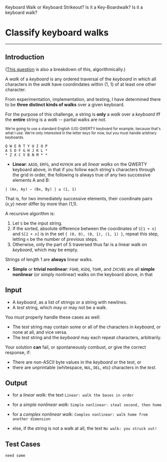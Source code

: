 Keyboard Walk or Keyboard Strikeout?
Is it a Key-Boardwalk?
Is it a keyboard walk?

# Classify keyboard walks

---

## Introduction

([This question](https://math.stackexchange.com/questions/2303535/notation-or-formula-for-matrix-traversal) is also a breakdown of this, algorithmically.)

A *walk* of a *keyboard* is any ordered traversal of the *keyboard* in which all characters in the *walk* have coordindates within (1, 1) of at least one other character.

From experimentation, implementation, and testing, I have determined there to be **three distinct kinds of walks** over a given keyboard.

For the purpose of this challenge, a string is **only** a *walk* over a *keyboard* iff the **entire** string is a *walk* -- partial walks are not.

<sub>We're going to use a standard English (US) QWERTY keyboard for example, because that's what I use. We're only interested in the letter keys for now, but you must handle arbitrary keyboards.</sub>

```
Q W E R T Y U I O P
A S D F G H J K L *
* Z X C V B N M * *
```

* **Linear**: `AASD`, `ERFG`, and `KUYHJK` are all *linear walks* on the QWERTY keyboard above, in that if you follow each string's characters through the grid in order, the following is always true of any two successive elements A and B:
```
| (Ax, Ay) − (Bx, By) | ≤ (1, 1)
```

  That is, for two immediately successive elements, their coordinate pairs (x,y) never differ by more than (1,1).

  A recursive algorithm is:

  1. Let `S` be the input string.
  2. If the sorted, absolute difference between the coordinates of `S[1 + n]` and `S[2 + n]` is in the set `{ (0, 0), (0, 1), (1, 1) }`, repeat this step, letting `n` be the number of *previous* steps.
  3. Otherwise, only the part of S traversed thus far is a linear walk on *keyboard*, which may be empty.

  Strings of length 1 are **always** linear walks.

* **Simple** or **trivial nonlinear**:  `FGHD`, `ASDQ`, `TGHR`, and `ZXCVBS` are all **simple nonlinear** (or simply nonlinear) walks on the keyboard above, in that

## Input

- A *keyboard*, as a list of strings or a string with newlines.
- A *test* string, which may or may not be a walk.

You *must* properly handle these cases as well:
* The *test* string may contain some or all of the characters in *keyboard*, or none at all, and vice versa.
* The *test* string and the *keyboard* may each repeat characters, arbitrarily.

Your solution **can** fail, or spontaneously combust, *or* give the correct response, if:
* There are non-ASCII byte values in the *keyboard* or the *test*, or
* there are unprintable (whitespace, `NUL`, `DEL`, etc) characters in the *test*.


## Output

* for a *linear walk*: the text `Linear: walk the bases in order`

* for a *simple nonlinear walk*: `Simple nonlinear: steal second, then home`

* for a *complex nonlinear walk*: `Complex nonlinear: walk home from another dimension`

* else, if the string is not a walk at all, the text `No walk: you struck out!`

## Test Cases

```
need some
```
